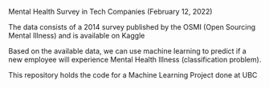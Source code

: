 Mental Health Survey in Tech Companies
(February 12, 2022)

The data consists of a 2014 survey published by the OSMI (Open Sourcing Mental Illness) and is available on Kaggle

Based on the available data, we can use machine learning to predict if a new employee will experience Mental Health Illness (classification problem).

This repository holds the code for a Machine Learning Project done at UBC
